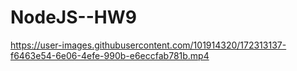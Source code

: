 # NodeJS--HW9

https://user-images.githubusercontent.com/101914320/172313137-f6463e54-6e06-4efe-990b-e6eccfab781b.mp4


